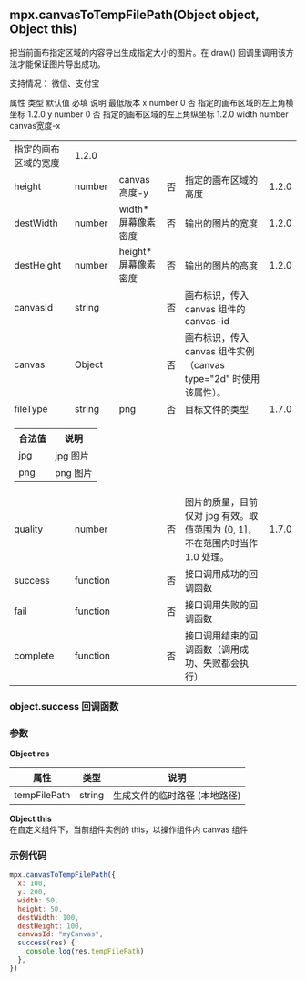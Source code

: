 ## mpx.canvasToTempFilePath(Object object, Object this)

把当前画布指定区域的内容导出生成指定大小的图片。在 draw() 回调里调用该方法才能保证图片导出成功。

支持情况： 微信、支付宝

<thead>
  <tr>
    <th>属性</th>
    <th>类型</th>
    <th>默认值</th>
    <th>必填</th>
    <th>说明</th>
    <th>最低版本</th>
  </tr>
</thead>
<tbody>
  <tr>
    <td>x</td>
    <td>number</td>
    <td>0</td>
    <td>否</td>
    <td>指定的画布区域的左上角横坐标</td>
    <td>1.2.0</td>
  </tr>
  <tr>
    <td>y</td>
    <td>number</td>
    <td>0</td>
    <td>否</td>
    <td>指定的画布区域的左上角纵坐标</td>
    <td>1.2.0</td>
  </tr>
  <tr>
    <td>width</td>
    <td>number</td>
    <td> </td>
    <td> </td>
    <td>canvas宽度-x</td>
    <td> </td>
  </tr>
</tbody>
<table>
  <tr>
    <td>指定的画布区域的宽度</td>
    <td>1.2.0</td>
  </tr>
  <tr>
    <td>height</td>
    <td>number</td>
    <td>canvas高度-y</td>
    <td>否</td>
    <td>指定的画布区域的高度</td>
    <td>1.2.0</td>
  </tr>
  <tr>
    <td>destWidth</td>
    <td>number</td>
    <td>width*屏幕像素密度</td>
    <td>否</td>
    <td>输出的图片的宽度</td>
    <td>1.2.0</td>
  </tr>
  <tr>
    <td>destHeight</td>
    <td>number</td>
    <td>height*屏幕像素密度</td>
    <td>否</td>
    <td>输出的图片的高度</td>
    <td>1.2.0</td>
  </tr>
  <tr>
    <td>canvasId</td>
    <td>string</td>
    <td></td>
    <td>否</td>
    <td>画布标识，传入 canvas 组件的 canvas-id</td>
    <td></td>
  </tr>
  <tr>
    <td>canvas</td>
    <td>Object</td>
    <td></td>
    <td>否</td>
    <td>画布标识，传入 canvas 组件实例 （canvas type="2d" 时使用该属性）。</td>
    <td></td>
  </tr>
  <tr>
    <td>fileType</td>
    <td>string</td>
    <td>png</td>
    <td>否</td>
    <td>目标文件的类型</td>
    <td>1.7.0</td>
  </tr>
  <tr>
    <td colspan="6">
      <table style="width:100%">
        <tr>
          <th>合法值</th>
          <th>说明</th>
        </tr>
        <tr>
          <td>jpg</td>
          <td>jpg 图片</td>
        </tr>
        <tr>
          <td>png</td>
          <td>png 图片</td>
        </tr>
      </table>
    </td>
  </tr>
  <tr>
    <td>quality</td>
    <td>number</td>
    <td></td>
    <td>否</td>
    <td>图片的质量，目前仅对 jpg 有效。取值范围为 (0, 1]，不在范围内时当作 1.0 处理。</td>
    <td>1.7.0</td>
  </tr>
  <tr>
    <td>success</td>
    <td>function</td>
    <td></td>
    <td>否</td>
    <td>接口调用成功的回调函数</td>
    <td></td>
  </tr>
  <tr>
    <td>fail</td>
    <td>function</td>
    <td></td>
    <td>否</td>
    <td>接口调用失败的回调函数</td>
    <td></td>
  </tr>
  <tr>
    <td>complete</td>
    <td>function</td>
    <td></td>
    <td>否</td>
    <td>接口调用结束的回调函数（调用成功、失败都会执行）</td>
    <td></td>
  </tr>
</table>

### object.success 回调函数

### 参数

**Object res**

| 属性         | 类型   | 说明                          |
| ------------ | ------ | ----------------------------- |
| tempFilePath | string | 生成文件的临时路径 (本地路径) |

**Object this**\
在自定义组件下，当前组件实例的 this，以操作组件内 canvas 组件

### 示例代码

```js
mpx.canvasToTempFilePath({
  x: 100,
  y: 200,
  width: 50,
  height: 50,
  destWidth: 100,
  destHeight: 100,
  canvasId: "myCanvas",
  success(res) {
    console.log(res.tempFilePath)
  },
})
```
